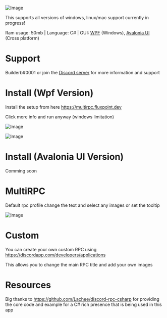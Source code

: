 ![Image](https://img.fluxpoint.dev/med/2531927730946048.jpg)

This supports all versions of windows, linux/mac support currently in progress!

Ram usage: 50mb | Language: C# | GUI: [WPF](https://github.com/dotnet/wpf) (Windows), [Avalonia UI](https://avaloniaui.net/) (Cross platform)

# Support 

Builderb#0001 or join the [Discord server](https://discord.gg/TjF6QDC) for more information and support

# Install (Wpf Version)
Install the setup from here https://multirpc.fluxpoint.dev

Click more info and run anyway (windows limitation)

![Image](https://i.imgur.com/jV9jIte.png)

![Image](https://img.fluxpoint.dev/med/2531938422226944.png)

# Install (Avalonia UI Version)
Comming soon

# MultiRPC

Default rpc profile change the text and select any images or set the tooltip

![Image](https://i.imgur.com/UpqlwSd.png)

# Custom

You can create your own custom RPC using https://discordapp.com/developers/applications

This allows you to change the main RPC title and add your own images

# Resources
Big thanks to https://github.com/Lachee/discord-rpc-csharp for providing the core code 
and example for a C# rich presence that is being used in this app
